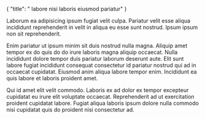 {
  "title": " labore nisi laboris eiusmod pariatur"
}

Laborum ea adipisicing ipsum fugiat velit culpa. Pariatur velit esse aliqua incididunt reprehenderit in velit in aliqua eu esse sunt nostrud. Ipsum ipsum non sit reprehenderit.

Enim pariatur ut ipsum minim sit duis nostrud nulla magna. Aliquip amet tempor ex do quis do do irure laboris magna aliquip occaecat. Nulla incididunt dolore tempor duis pariatur laborum deserunt aute. Elit sunt labore fugiat incididunt consequat consectetur id pariatur nostrud qui ad in occaecat cupidatat. Eiusmod anim aliqua labore tempor enim. Incididunt ea quis labore et laboris proident amet.

Qui id amet elit velit commodo. Laboris ex ad dolor ex tempor excepteur cupidatat eu irure elit voluptate occaecat. Reprehenderit ad ut exercitation proident cupidatat labore. Fugiat aliqua laboris ipsum dolore nulla commodo nisi cupidatat quis do proident nisi consectetur ad.